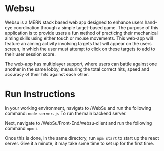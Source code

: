 # Websu
Websu is a MERN stack based web app designed to enhance users hand-eye coordination through a simple target-based game. The purpose of this application is to provide users a fun method of practicing their mechanical aiming skills using either touch or mouse movements. This web-app will feature an aiming activity involving targets that will appear on the users screen, in which the user must attempt to click on these targets to add to their user session score. 

The web-app has multiplayer support, where users can battle against one another in the same lobby, measuring the total correct hits, speed and accuracy of their hits against each other. 

# Run Instructions
In your working environment, navigate to /WebSu and run the following command:
``` node server.js ``` To run the main backend server.

Next, navigate to /WebSu/Front-End/websu-client and run the following command 
```npm i``` 

Once this is done, in the same directory, run 
```npm start``` to start up the react server. Give it a minute, it may take some time to set up for the first time. 
